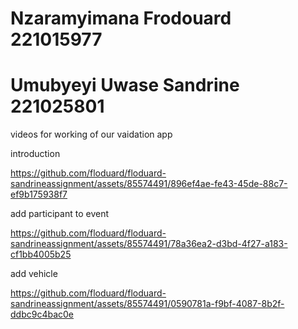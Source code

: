 # Nzaramyimana Frodouard   221015977
# Umubyeyi Uwase Sandrine  221025801


videos for working of our vaidation app

introduction

https://github.com/floduard/floduard-sandrineassignment/assets/85574491/896ef4ae-fe43-45de-88c7-ef9b175938f7

add participant to event

https://github.com/floduard/floduard-sandrineassignment/assets/85574491/78a36ea2-d3bd-4f27-a183-cf1bb4005b25


  add vehicle             


https://github.com/floduard/floduard-sandrineassignment/assets/85574491/0590781a-f9bf-4087-8b2f-ddbc9c4bac0e

